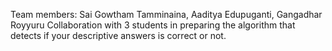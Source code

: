 Team members: Sai Gowtham Tamminaina, Aaditya Edupuganti, Gangadhar Royyuru
Collaboration with 3 students in preparing the algorithm that detects if your descriptive answers is correct or not.
